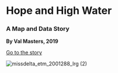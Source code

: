 # Hope and High Water
### A Map and Data Story

**By Val Masters, 2019**

[Go to the story](https://nbviewer.jupyter.org/github/valhella/highwater/blob/master/Louisiana_Edit.ipynb)

![missdelta_etm_2001288_lrg (2)](https://user-images.githubusercontent.com/45399983/133905718-84fd79d6-80f9-4842-bf3f-ac22f75d7f71.png)

